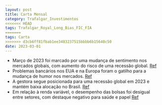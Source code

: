 ```yaml
---
layout: post
title: Carta Mensal
category: Trafalgar_Investimentos
<<<<<<< HEAD
tags: Trafalgar_Royal_Long_Bias_FIC_FIA
=======
tags: Carta
>>>>>>> d3cb6ff81fbab1ee3483237515bbbb6b15640c50
date: 2023-03-01
---
```


- Março de 2023 foi marcado por uma mudança de sentimento nos mercados globais, com aumento do risco de uma recessão global.
<a href="#" onclick="search_on_pdf('chances de uma recessão global deveriam se intensificar a partir de meados deste ano, tornando vuln')">Ref</a>
- Problemas bancários nos EUA e na Europa foram o gatilho para a mudança de humor nos mercados.
<a href="#" onclick="search_on_pdf('surgimento dos primeiros problemas bancários nos EUA e na Europa. Em menos de um mês, ao menos 3 ba')">Ref</a>
- A gestora segue posicionada para uma recessão global em 2023 e mantém baixa alocação no Brasil.
<a href="#" onclick="search_on_pdf('de soft-landing global e o risco de recessão, com a chance de inflação persistente gradualmente cai')">Ref</a>
- Em relação à renda variável, o desempenho das bolsas foi desigual entre setores, com destaque negativo para saúde e papel
<a href="#" onclick="search_on_pdf('Fonte: Bloomberg, elaboração Trafalgar O desempenho foi bastante desigual entre setores, com destaq')">Ref</a>
